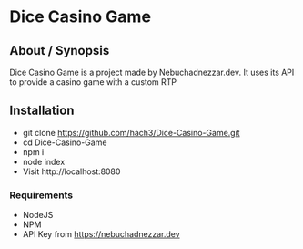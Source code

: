 # Dice Casino Game

## About / Synopsis

Dice Casino Game is a project made by Nebuchadnezzar.dev. It uses its API to provide a casino game with a custom RTP

## Installation

* git clone https://github.com/hach3/Dice-Casino-Game.git
* cd Dice-Casino-Game
* npm i
* node index
* Visit http://localhost:8080

### Requirements

 * NodeJS
 * NPM
 * API Key from https://nebuchadnezzar.dev

